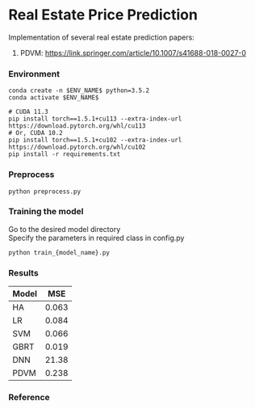 # Real Estate Price Prediction
Implementation of several real estate prediction papers:
1. PDVM: https://link.springer.com/article/10.1007/s41688-018-0027-0





### Environment
``` 
conda create -n $ENV_NAME$ python=3.5.2
conda activate $ENV_NAME$

# CUDA 11.3
pip install torch==1.5.1+cu113 --extra-index-url https://download.pytorch.org/whl/cu113 
# Or, CUDA 10.2 
pip install torch==1.5.1+cu102 --extra-index-url https://download.pytorch.org/whl/cu102 
pip install -r requirements.txt
```

### Preprocess
```
python preprocess.py
```

### Training the model
Go to the desired model directory \
Specify the parameters in required class in config.py
```
python train_{model_name}.py
```

### Results
| Model | MSE |
|-------|--|
| HA | 0.063 |
| LR | 0.084 |
| SVM | 0.066 |
| GBRT | 0.019 |
| DNN | 21.38 |
| PDVM | 0.238 |







### Reference
